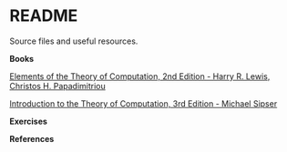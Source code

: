 # README

Source files and useful resources.

**Books**

[Elements of the Theory of Computation, 2nd Edition - Harry R. Lewis, Christos H. Papadimitriou](https://goo.gl/SqZ54w)

[Introduction to the Theory of Computation, 3rd Edition - Michael Sipser](https://goo.gl/MdVvYg)

**Exercises**


**References**
